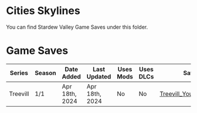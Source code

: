 # Cities Skylines
You can find Stardew Valley Game Saves under this folder.  

# Game Saves
| Series | Season | Date Added | Last Updated | Uses Mods | Uses DLCs | Save Download |
| --- | --- | --- | --- | --- | --- | --- |
| Treevill | 1/1 | Apr 18th, 2024 | Apr 18th, 2024 | No | No | [Treevill_YouTube_Series_Map.zip](https://github.com/northwesttrees-gaming/game-saves/raw/main/Games/Saves/CitiesSkylines/Treevill_YouTube_Series_Map.zip) |
